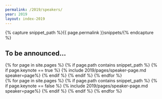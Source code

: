 ```yaml
---
permalink: /2019/speakers/
year: 2019
layout: index-2019
---
```



{% capture snippet_path %}{{ page.permalink }}snippets/{% endcapture %}

<div class="container speakers" id="keynote-speakers">

<h2>To be announced...</h2>
<!-- <h2>Keynotes</h2> -->
{% for page in site.pages %}
{% if page.path contains snippet_path %}
{% if page.keynote == true %}
 {% include 2019/pages/speaker-page.md  speaker=page%}
{% endif %}
{% endif %}
{% endfor %}

</div>
<div class="container speakers"  id="speakers">
<!-- <h2>Other Speakers</h2> -->
{% for page in site.pages %}
{% if page.path contains snippet_path %}
{% if page.keynote == false %}
  {% include 2019/pages/speaker-page.md  speaker=page%}
{% endif %}
{% endif %}
{% endfor %}
</div>
